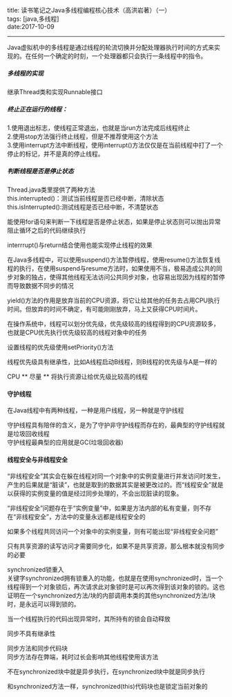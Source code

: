 title: 读书笔记之Java多线程编程核心技术（高洪岩著）（一）  
tags: [java,多线程]  
date:2017-10-09  

---  

Java虚拟机中的多线程是通过线程的轮流切换并分配处理器执行时间的方式来实现的。在任何一个确定的时刻，一个处理器都只会执行一条线程中的指令。  

##### 多线程的实现 #####
继承Thread类和实现Runnable接口  

##### 终止正在运行的线程： #####
1.使用退出标志，使线程正常退出，也就是当run方法完成后线程终止  
2.使用stop方法强行终止线程，但是不推荐使用这个方法  
3.使用interrupt方法中断线程，使用interrupt()方法仅仅是在当前线程中打了一个停止的标记，并不是真的停止线程。  

##### 判断线程是否是停止状态 #####
Thread.java类里提供了两种方法  
this.interrupted()：测试当前线程是否已经中断，清除状态  
this.isInterrupted():测试线程是否已经中断，不清楚状态  

能使用for语句来判断一下线程是否是停止状态，如果是停止状态则可以抛出异常阻止循环之后的代码继续执行  

interrrupt()与return结合使用也能实现停止线程的效果  

在Java多线程中，可以使用suspend()方法暂停线程，使用resume()方法恢复线程的执行，在使用suspend与resume方法时，如果使用不当，极易造成公共的同步对象的独占，使得其他线程无法访问公共同步对象，也容易出现因为线程的暂停而导致数据不同步的情况  

yield()方法的作用是放弃当前的CPU资源，将它让给其他的任务去占用CPU执行时间。但放弃的时间不确定，有可能刚刚放弃，马上又获得CPU时间片。  

在操作系统中，线程可以划分优先级，优先级较高的线程得到的CPU资源较多，也就是CPU优先执行优先级较高的线程对象中的任务  

设置线程的优先级使用setPriority()方法  

线程优先级具有继承性，比如A线程启动B线程，则B线程的优先级与A是一样的  

CPU ** 尽量 ** 将执行资源让给优先级比较高的线程  

#### 守护线程 ####  

在Java线程中有两种线程，一种是用户线程，另一种就是守护线程  

守护线程具有陪伴的含义，是为了守护非守护线程而存在的，最典型的守护线程就是垃圾回收线程  
守护线程最典型的应用就是GC(垃圾回收器)  

#### 线程安全与非线程安全 ####  
“非线程安全”其实会在躲在线程对同一个对象中的实例变量进行并发访问时发生，产生的后果就是“脏读”，也就是取到的数据其实是被更改过的。而“线程安全”就是以获得的实例变量的值是经过同步处理的，不会出现脏读的现象。  

“非线程安全”问题存在于“实例变量”中，如果是方法内部的私有变量，则不存在“非线程安全”，方法中的变量永远都是线程安全的  

如果多个线程共同访问一个对象中的实例变量，则有可能出现“非线程安全问题”  

只有共享资源的读写访问才需要同步化，如果不是共享资源，那么根本就没有同步的必要  

synchronized锁重入  
关键字synchronized拥有锁重入的功能，也就是在使用synchronized时，当一个线程得到一个对象锁后，再次请求此对象锁时是可以再次得到该对象的锁的。这也证明在一个synchronized方法/块的内部调用本类的其他synchronized方法/块时，是永远可以得到锁的。  


当一个线程执行的代码出现异常时，其所持有的锁会自动释放  

同步不具有继承性  

同步方法和同步代码块  
同步方法存在弊端，耗时过长会影响其他线程使用该方法  

不在synchronized块中就是异步执行，在synchronized块中就是同步执行  

和synchronized方法一样，synchronized(this)代码块也是锁定当前对象的  
